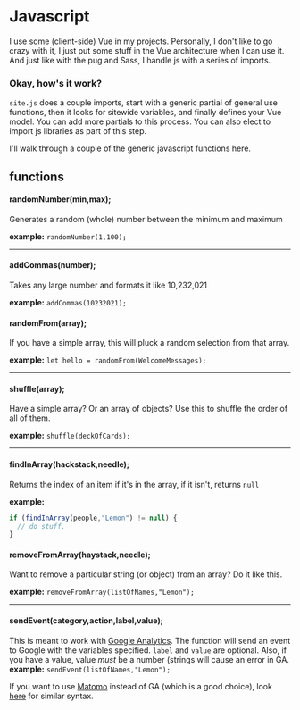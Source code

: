 #  Javascript

I use some (client-side) Vue in my projects. Personally, I don't like to go crazy with it, I just put some stuff in the Vue architecture when I can use it. And just like with the pug and Sass, I handle js with a series of imports.

###  Okay, how's it work?

`site.js` does a couple imports, start with a generic partial of general use functions, then it looks for sitewide variables, and finally defines your Vue model. You can add more partials to this process. You can also elect to import js libraries as part of this step. 

I'll walk through a couple of the generic javascript functions here.

## functions

####  randomNumber(min,max);
Generates a random (whole) number between the minimum and maximum

**example:**  `randomNumber(1,100);`

---  

####  addCommas(number);
Takes any large number and formats it like 10,232,021

**example:**  `addCommas(10232021);`


####  randomFrom(array);
If you have a simple array, this will pluck a random selection from that array.

**example:**  `let hello = randomFrom(WelcomeMessages);`

-- -
####  shuffle(array);
Have a simple array? Or an array of objects? Use this to shuffle the order of all of them.

**example:**  `shuffle(deckOfCards);`

---

#### findInArray(hackstack,needle);
Returns the index of an item if it's in the array, if it isn't, returns `null`

**example:** 
```js
if (findInArray(people,"Lemon") != null) { 
  // do stuff.
}
```

#### removeFromArray(haystack,needle);
Want to remove a particular string (or object) from an array? Do it like this.

**example:** `removeFromArray(listOfNames,"Lemon");`

---

#### sendEvent(category,action,label,value);
This is meant to work with [Google Analytics](https://developers.google.com/analytics/devguides/collection/analyticsjs/events). The function will send an event to Google with the variables specified. `label` and `value` are optional. Also, if you have a value, value *must* be a number (strings will cause an error in GA.
**example:** `sendEvent(listOfNames,"Lemon");`

If you want to use [Matomo](https://matomo.org/) instead of GA (which is a good choice), look [here](https://matomo.org/docs/event-tracking/) for similar syntax.